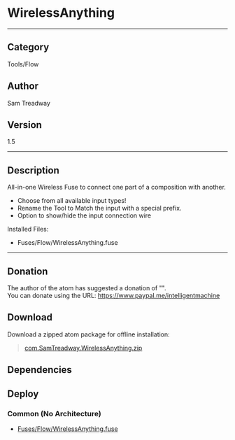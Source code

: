 # WirelessAnything
___

## Category
Tools/Flow

## Author
Sam Treadway

## Version
1.5

___

## Description
<p>All-in-one Wireless Fuse to connect one part of a composition with another.</p>
<ul>
<li>Choose from all available input types!</li>
<li>Rename the Tool to Match the input with a special prefix.</li>
<li>Option to show/hide the input connection wire</li>
</ul>
<p>Installed Files:</p>
<ul>
<li>Fuses/Flow/WirelessAnything.fuse</li>
</ul>

___

## Donation
The author of the atom has suggested a donation of "".  
You can donate using the URL: <a href="https://www.paypal.me/intelligentmachine">https://www.paypal.me/intelligentmachine</a>
## Download

Download a zipped atom package for offline installation:
> [com.SamTreadway.WirelessAnything.zip](https://gitlab.com/WeSuckLess/Reactor/-/archive/master/Reactor-master.zip?path=Atoms/com.SamTreadway.WirelessAnything)  

## Dependencies

## Deploy

### Common (No Architecture)

<ul>
<li><a href="https://gitlab.com/WeSuckLess/Reactor/-/blob/master/Atoms/com.SamTreadway.WirelessAnything/Fuses/Flow/WirelessAnything.fuse?ref_type=heads">Fuses/Flow/WirelessAnything.fuse</a></li>
</ul>
